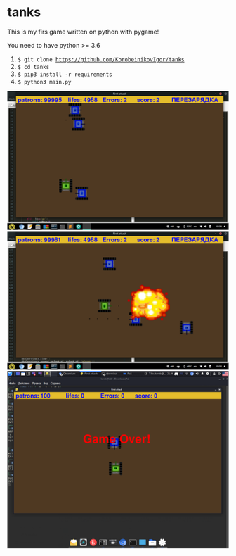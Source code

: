 # tanks
This is my firs game written on python with pygame!

You need to have python >= 3.6 

1. <code>$ git clone https://github.com/KorobeinikovIgor/tanks</code>
2. <code>$ cd tanks</code>
3. <code>$ pip3 install -r requirements</code>
4. <code>$ python3 main.py </code>

![alt text](i1.png "This game works in linux!")
![alt text](i2.png "This game works in linux!")​
![alt text](i3.png "This game works in linux!")​
